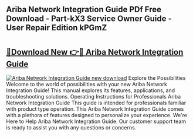 ## Ariba Network Integration Guide PDf Free Download - Part-kX3 Service Owner Guide - User Repair Edition kPGmZ

# <h2><a href="http://bc56771.oget.top/?id=Ariba+Network+Integration+Guide">🔗Download New 👉🔴 Ariba Network Integration Guide</a></h2>

[![Ariba Network Integration Guide new download](https://i.imgur.com/5g1atiW.png)](http://bc56771.oget.top/?id=Ariba+Network+Integration+Guide)
Explore the Possibilities Welcome to the world of possibilities with your new Ariba Network Integration Guide! This manual explores its features, applications, and troubleshooting solutions. Operating Instructions for Professionals Ariba Network Integration Guide This guide is intended for professionals familiar with product type operation. This Ariba Network Integration Guide comes with a plethora of features designed to personalize your experience. We're Here to Help Ariba Network Integration Guide. Our customer support team is ready to assist you with any questions or concerns.
